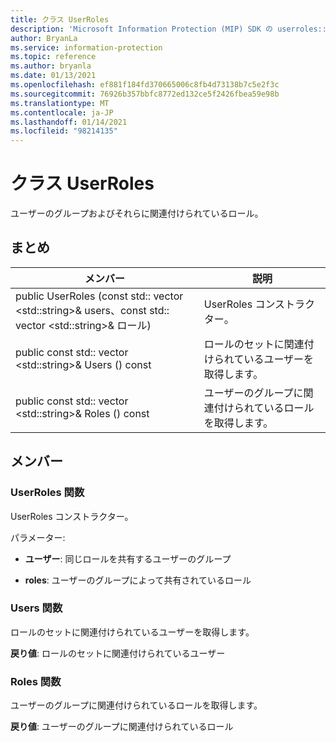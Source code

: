 ```yaml
---
title: クラス UserRoles
description: 'Microsoft Information Protection (MIP) SDK の userroles:: undefined クラスを文書にします。'
author: BryanLa
ms.service: information-protection
ms.topic: reference
ms.author: bryanla
ms.date: 01/13/2021
ms.openlocfilehash: ef881f184fd370665006c8fb4d73138b7c5e2f3c
ms.sourcegitcommit: 76926b357bbfc8772ed132ce5f2426fbea59e98b
ms.translationtype: MT
ms.contentlocale: ja-JP
ms.lasthandoff: 01/14/2021
ms.locfileid: "98214135"
---
```

# <a name="class-userroles"></a>クラス UserRoles 
ユーザーのグループおよびそれらに関連付けられているロール。
  
## <a name="summary"></a>まとめ
 メンバー                        | 説明                                
--------------------------------|---------------------------------------------
public UserRoles (const std:: vector \<std::string\>& users、const std:: vector \<std::string\>& ロール)  |  UserRoles コンストラクター。
public const std:: vector \<std::string\>& Users () const  |  ロールのセットに関連付けられているユーザーを取得します。
public const std:: vector \<std::string\>& Roles () const  |  ユーザーのグループに関連付けられているロールを取得します。
  
## <a name="members"></a>メンバー
  
### <a name="userroles-function"></a>UserRoles 関数
UserRoles コンストラクター。

パラメーター:  
* **ユーザー**: 同じロールを共有するユーザーのグループ 


* **roles**: ユーザーのグループによって共有されているロール


  
### <a name="users-function"></a>Users 関数
ロールのセットに関連付けられているユーザーを取得します。

  
**戻り値**: ロールのセットに関連付けられているユーザー
  
### <a name="roles-function"></a>Roles 関数
ユーザーのグループに関連付けられているロールを取得します。

  
**戻り値**: ユーザーのグループに関連付けられているロール